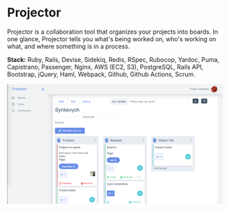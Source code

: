 # Projector

Projector is a collaboration tool that organizes your projects into boards. In one glance, Projector tells you what's being worked on, who's working on what, and where something is in a process.

**Stack:**
 Ruby, Rails, Devise, Sidekiq, Redis, RSpec, Rubocop, Yardoc, Puma, Capistrano, Passenger, Nginx, AWS (EC2, S3), PostgreSQL, Rails API, Bootstrap, jQuery, Haml, Webpack, Github, Github Actions, Scrum.

<img src="/public/images/projector_screenshot.png">
